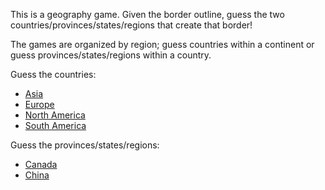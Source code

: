This is a geography game. Given the border outline, guess the two countries/provinces/states/regions that create that border!

The games are organized by region; guess countries within a continent or guess provinces/states/regions within a country.

Guess the countries:
* [Asia](https://html-preview.github.io/?url=https://github.com/chiamp/country-border-games/blob/master/asia.html)
* [Europe](https://html-preview.github.io/?url=https://github.com/chiamp/country-border-games/blob/master/europe.html)
* [North America](https://html-preview.github.io/?url=https://github.com/chiamp/country-border-games/blob/master/north_america.html)
* [South America](https://html-preview.github.io/?url=https://github.com/chiamp/country-border-games/blob/master/south_america.html)

Guess the provinces/states/regions:
* [Canada](https://html-preview.github.io/?url=https://github.com/chiamp/country-border-games/blob/master/canada.html)
* [China](https://html-preview.github.io/?url=https://github.com/chiamp/country-border-games/blob/master/china.html)